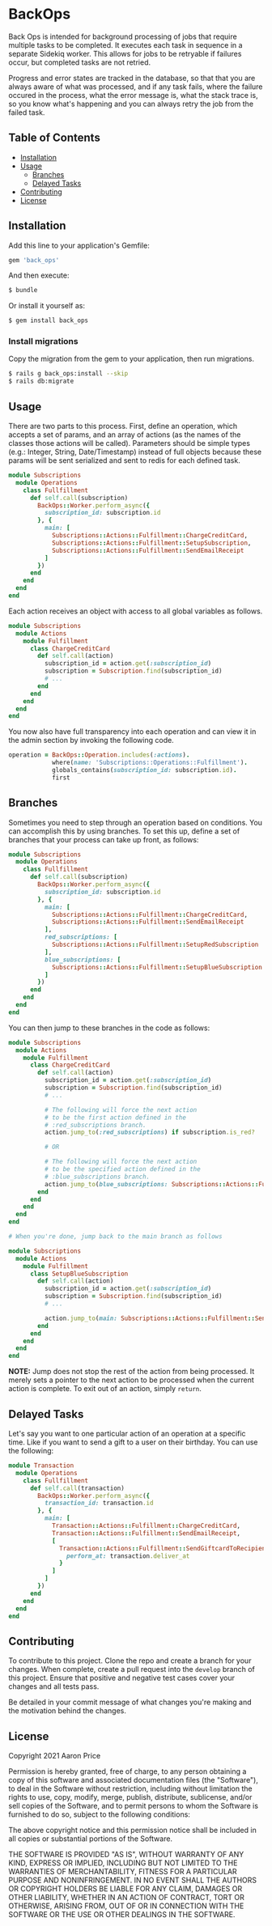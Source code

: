 # BackOps

Back Ops is intended for background processing of jobs that require multiple tasks to be completed. It executes each task in sequence in a separate Sidekiq worker. This allows for jobs to be retryable if failures occur, but completed tasks are not retried.

Progress and error states are tracked in the database, so that that you are always aware of what was processed, and if any task fails, where the failure occured in the process, what the error message is, what the stack trace is, so you know what's happening and you can always retry the job from the failed task.

## Table of Contents

- [Installation](#installation)
- [Usage](#usage)
  - [Branches](#branches)
  - [Delayed Tasks](#delayed-tasks)
- [Contributing](#contributing)
- [License](#license)

## Installation
Add this line to your application's Gemfile:

```ruby
gem 'back_ops'
```

And then execute:
```bash
$ bundle
```

Or install it yourself as:
```bash
$ gem install back_ops
```

### Install migrations
Copy the migration from the gem to your application, then run migrations.

```bash
$ rails g back_ops:install --skip
$ rails db:migrate
```

## Usage

There are two parts to this process. First, define an operation, which accepts a set of params, and an array of actions (as the names of the classes those actions will be called). Parameters should be simple types (e.g.: Integer, String, Date/Timestamp) instead of full objects because these params will be sent serialized and sent to redis for each defined task.

```ruby
module Subscriptions
  module Operations
    class Fullfillment
      def self.call(subscription)
        BackOps::Worker.perform_async({
          subscription_id: subscription.id
        }, {
          main: [
            Subscriptions::Actions::Fulfillment::ChargeCreditCard,
            Subscriptions::Actions::Fulfillment::SetupSubscription,
            Subscriptions::Actions::Fulfillment::SendEmailReceipt
          ]
        })
      end
    end
  end
end
```

Each action receives an object with access to all global variables as follows.

```ruby
module Subscriptions
  module Actions
    module Fulfillment
      class ChargeCreditCard
        def self.call(action)
          subscription_id = action.get(:subscription_id)
          subscription = Subscription.find(subscription_id)
          # ...
        end
      end
    end
  end
end
```

You now also have full transparency into each operation and can view it in the admin section by invoking the following code.

```ruby
operation = BackOps::Operation.includes(:actions).
            where(name: 'Subscriptions::Operations::Fulfillment').
            globals_contains(subscription_id: subscription.id).
            first
```

## Branches

Sometimes you need to step through an operation based on conditions. You can accomplish this by using branches. To set this up, define a set of branches that your process can take up front, as follows:

```ruby
module Subscriptions
  module Operations
    class Fullfillment
      def self.call(subscription)
        BackOps::Worker.perform_async({
          subscription_id: subscription.id
        }, {
          main: [
            Subscriptions::Actions::Fulfillment::ChargeCreditCard,
            Subscriptions::Actions::Fulfillment::SendEmailReceipt
          ],
          red_subscriptions: [
            Subscriptions::Actions::Fulfillment::SetupRedSubscription
          ],
          blue_subscriptions: [
            Subscriptions::Actions::Fulfillment::SetupBlueSubscription
          ]
        })
      end
    end
  end
end
```

You can then jump to these branches in the code as follows:

```ruby
module Subscriptions
  module Actions
    module Fulfillment
      class ChargeCreditCard
        def self.call(action)
          subscription_id = action.get(:subscription_id)
          subscription = Subscription.find(subscription_id)
          # ...

          # The following will force the next action
          # to be the first action defined in the
          # :red_subscriptions branch.
          action.jump_to(:red_subscriptions) if subscription.is_red?

          # OR

          # The following will force the next action
          # to be the specified action defined in the
          # :blue_subscriptions branch.
          action.jump_to(blue_subscriptions: Subscriptions::Actions::Fulfillment::SetupBlueSubscription) if subscription.is_blue?
        end
      end
    end
  end
end

# When you're done, jump back to the main branch as follows

module Subscriptions
  module Actions
    module Fulfillment
      class SetupBlueSubscription
        def self.call(action)
          subscription_id = action.get(:subscription_id)
          subscription = Subscription.find(subscription_id)
          # ...

          action.jump_to(main: Subscriptions::Actions::Fulfillment::SendEmailReceipt)
        end
      end
    end
  end
end
```

**NOTE:** Jump does not stop the rest of the action from being processed. It merely sets a pointer to the next action to be processed when the current action is complete. To exit out of an action, simply `return`.

## Delayed Tasks

Let's say you want to one particular action of an operation at a specific time. Like if you want to send a gift to a user on their birthday. You can use the following:

```ruby
module Transaction
  module Operations
    class Fullfillment
      def self.call(transaction)
        BackOps::Worker.perform_async({
          transaction_id: transaction.id
        }, {
          main: [
            Transaction::Actions::Fulfillment::ChargeCreditCard,
            Transaction::Actions::Fulfillment::SendEmailReceipt,
            [
              Transaction::Actions::Fulfillment::SendGiftcardToRecipient, {
                perform_at: transaction.deliver_at
              }
            ]
          ]
        })
      end
    end
  end
end
```



## Contributing
To contribute to this project. Clone the repo and create a branch for your changes. When complete, create a pull request into the `develop` branch of this project. Ensure that positive and negative test cases cover your changes and all tests pass.

Be detailed in your commit message of what changes you're making and the motivation behind the changes.

## License

Copyright 2021 Aaron Price

Permission is hereby granted, free of charge, to any person obtaining a copy of this software and associated documentation files (the "Software"), to deal in the Software without restriction, including without limitation the rights to use, copy, modify, merge, publish, distribute, sublicense, and/or sell copies of the Software, and to permit persons to whom the Software is furnished to do so, subject to the following conditions:

The above copyright notice and this permission notice shall be included in all copies or substantial portions of the Software.

THE SOFTWARE IS PROVIDED "AS IS", WITHOUT WARRANTY OF ANY KIND, EXPRESS OR IMPLIED, INCLUDING BUT NOT LIMITED TO THE WARRANTIES OF MERCHANTABILITY, FITNESS FOR A PARTICULAR PURPOSE AND NONINFRINGEMENT. IN NO EVENT SHALL THE AUTHORS OR COPYRIGHT HOLDERS BE LIABLE FOR ANY CLAIM, DAMAGES OR OTHER LIABILITY, WHETHER IN AN ACTION OF CONTRACT, TORT OR OTHERWISE, ARISING FROM, OUT OF OR IN CONNECTION WITH THE SOFTWARE OR THE USE OR OTHER DEALINGS IN THE SOFTWARE.
